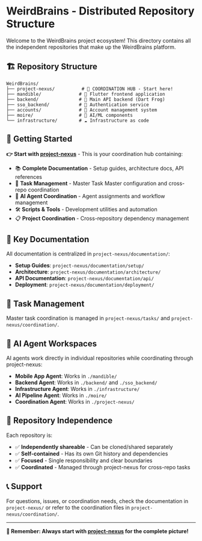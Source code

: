 # WeirdBrains - Distributed Repository Structure

Welcome to the WeirdBrains project ecosystem! This directory contains all the independent repositories that make up the WeirdBrains platform.

## 🏗️ Repository Structure

```
WeirdBrains/
├── project-nexus/          # 🎯 COORDINATION HUB - Start here!
├── mandible/              # 📱 Flutter frontend application
├── backend/               # 🔧 Main API backend (Dart Frog)
├── sso_backend/           # 🔐 Authentication service
├── accounts/              # 👥 Account management system
├── moire/                 # 🤖 AI/ML components
└── infrastructure/        # ☁️ Infrastructure as code
```

## 🚀 Getting Started

**👉 Start with [project-nexus](./project-nexus/)** - This is your coordination hub containing:

- 📚 **Complete Documentation** - Setup guides, architecture docs, API references
- 🎯 **Task Management** - Master Task Master configuration and cross-repo coordination
- 🤖 **AI Agent Coordination** - Agent assignments and workflow management
- 🛠️ **Scripts & Tools** - Development utilities and automation
- 📋 **Project Coordination** - Cross-repository dependency management

## 📖 Key Documentation

All documentation is centralized in `project-nexus/documentation/`:

- **Setup Guides**: `project-nexus/documentation/setup/`
- **Architecture**: `project-nexus/documentation/architecture/`
- **API Documentation**: `project-nexus/documentation/api/`
- **Deployment**: `project-nexus/documentation/deployment/`

## 🎯 Task Management

Master task coordination is managed in `project-nexus/tasks/` and `project-nexus/coordination/`.

## 🤖 AI Agent Workspaces

AI agents work directly in individual repositories while coordinating through project-nexus:

- **Mobile App Agent**: Works in `./mandible/`
- **Backend Agent**: Works in `./backend/` and `./sso_backend/`
- **Infrastructure Agent**: Works in `./infrastructure/`
- **AI Pipeline Agent**: Works in `./moire/`
- **Coordination Agent**: Works in `./project-nexus/`

## 🔗 Repository Independence

Each repository is:
- ✅ **Independently shareable** - Can be cloned/shared separately
- ✅ **Self-contained** - Has its own Git history and dependencies
- ✅ **Focused** - Single responsibility and clear boundaries
- ✅ **Coordinated** - Managed through project-nexus for cross-repo tasks

## 📞 Support

For questions, issues, or coordination needs, check the documentation in `project-nexus/` or refer to the coordination files in `project-nexus/coordination/`.

---

**🎯 Remember: Always start with [project-nexus](./project-nexus/) for the complete picture!**
